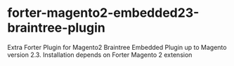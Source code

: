 # forter-magento2-embedded23-braintree-plugin
Extra Forter Plugin for Magento2 Braintree Embedded Plugin up to Magento version 2.3. Installation depends on Forter Magento 2 extension
